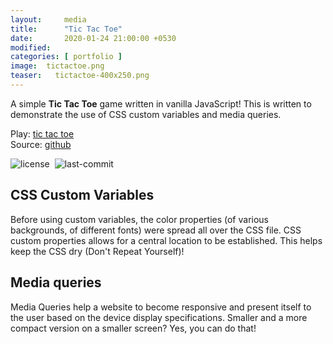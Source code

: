 ```yaml
---
layout:     media
title:      "Tic Tac Toe"
date:       2020-01-24 21:00:00 +0530
modified:   
categories: [ portfolio ]
image:  tictactoe.png
teaser:   tictactoe-400x250.png
---
```

A simple **Tic Tac Toe** game written in vanilla JavaScript! This is written to demonstrate the use of CSS custom variables and media queries.

Play: [tic tac toe](https://raravi.github.io/tictactoe/)<br />
Source: [github](https://github.com/raravi/tictactoe)

![license](https://img.shields.io/github/license/raravi/tictactoe)&nbsp;&nbsp;![last-commit](https://img.shields.io/github/last-commit/raravi/tictactoe)

## CSS Custom Variables

Before using custom variables, the color properties (of various backgrounds, of different fonts) were spread all over the CSS file. CSS custom properties allows for a central location to be established. This helps keep the CSS dry (Don't Repeat Yourself)!

## Media queries

Media Queries help a website to become responsive and present itself to the user based on the device display specifications. Smaller and a more compact version on a smaller screen? Yes, you can do that!
